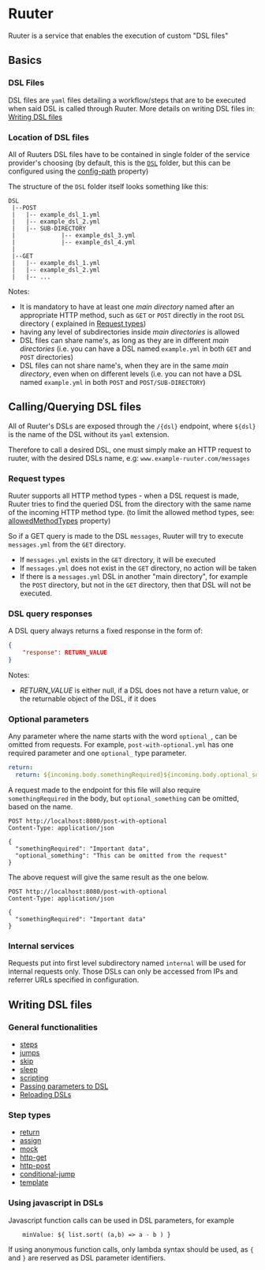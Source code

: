 # Ruuter

Ruuter is a service that enables the execution of custom "DSL files"

## Basics

### DSL Files

DSL files are `yaml` files detailing a workflow/steps that are to be executed when said DSL is called through Ruuter. More details on writing DSL files
in: [Writing DSL files](./GUIDE.md#Writing-DSL-files)

### Location of DSL files

All of Ruuters DSL files have to be contained in single folder of the service provider's choosing (by default, this is the [`DSL`](../DSL)
folder, but this can be configured using the [config-path](./CONFIGURATION.md#DSL-folder-location) property)

The structure of the `DSL` folder itself looks something like this:

```
DSL
 |--POST
 |   |-- example_dsl_1.yml
 |   |-- example_dsl_2.yml
 |   |-- SUB-DIRECTORY
 |             |-- example_dsl_3.yml
 |             |-- example_dsl_4.yml
 |
 |--GET
 |   |-- example_dsl_1.yml
 |   |-- example_dsl_2.yml
 |   |-- ...
```

Notes:

* It is mandatory to have at least one *main directory* named after an appropriate HTTP method, such as `GET` or `POST` directly in the root `DSL` directory (
  explained in [Request types](./GUIDE.md#Request-types))
* having any level of subdirectories inside *main directories* is allowed
* DSL files can share name's, as long as they are in different *main directories* (i.e. you can have a DSL named `example.yml` in both `GET` and `POST`
  directories)
* DSL files can not share name's, when they are in the same *main directory*, even when on different levels (i.e. you can not have a DSL named `example.yml` in
  both `POST` and `POST/SUB-DIRECTORY`)

## Calling/Querying DSL files

All of Ruuter's DSLs are exposed through the `/{dsl}` endpoint, where `${dsl}` is the name of the DSL without its `yaml` extension.

Therefore to call a desired DSL, one must simply make an HTTP request to ruuter, with the desired DSLs name, e.g: `www.example-ruuter.com/messages`

### Request types

Ruuter supports all HTTP method types - when a DSL request is made, Ruuter tries to find the queried DSL from the directory with the same name of the incoming
HTTP method type.
(to limit the allowed method types, see: [allowedMethodTypes](./CONFIGURATION.md#Incoming-requests) property)

So if a GET query is made to the DSL `messages`, Ruuter will try to execute `messages.yml` from the `GET` directory.

* If `messages.yml` exists in the `GET` directory, it will be executed
* If `messages.yml` does not exist in the `GET` directory, no action will be taken
* If there is a `messages.yml` DSL in another "main directory", for example the `POST` directory, but not in the `GET` directory, then that DSL will not be
  executed.

### DSL query responses

A DSL query always returns a fixed response in the form of:

```json
{
    "response": RETURN_VALUE
}
```

Notes:

* *RETURN_VALUE* is either null, if a DSL does not have a return value, or the returnable object of the DSL, if it does

### Optional parameters

Any parameter where the name starts with the word `optional_`, can be omitted from requests. For example, `post-with-optional.yml` has one required parameter 
and one 
`optional_` type parameter.

```yml
return:
  return: ${incoming.body.somethingRequired}${incoming.body.optional_something}
```

A request made to the endpoint for this file will also require `somethingRequired` in the body, but `optional_something` can be omitted, based on the name.

```http request
POST http://localhost:8080/post-with-optional
Content-Type: application/json

{
  "somethingRequired": "Important data",
  "optional_something": "This can be omitted from the request"
}
```

The above request will give the same result as the one below.

```http request
POST http://localhost:8080/post-with-optional
Content-Type: application/json

{
  "somethingRequired": "Important data"
}
```

### Internal services

Requests put into first level subdirectory named `internal` will be 
used for internal requests only. Those DSLs can only be accessed from 
IPs and referrer URLs specified in configuration.


## Writing DSL files

### General functionalities

* [steps](./general/steps.md)
* [jumps](./general/jumps.md)
* [skip](./general/skip.md)
* [sleep](./general/sleep.md)
* [scripting](./general/scripting.md)
* [Passing parameters to DSL](./general/params.md)
* [Reloading DSLs](./general/reload-dsls.md)

### Step types

* [return](steps/return.md)
* [assign](steps/assign-variables.md)
* [mock](steps/mock.md)
* [http-get](steps/http-get.md)
* [http-post](steps/http-post.md)
* [conditional-jump](steps/conditional-jump.md)
* [template](steps/template.md)


### Using javascript in DSLs

Javascript function calls can be used in DSL parameters, for example 
```
    minValue: ${ list.sort( (a,b) => a - b ) }
```
If using anonymous function calls, only lambda syntax should be used, 
as `{` and `}` are reserved as DSL parameter identifiers.
